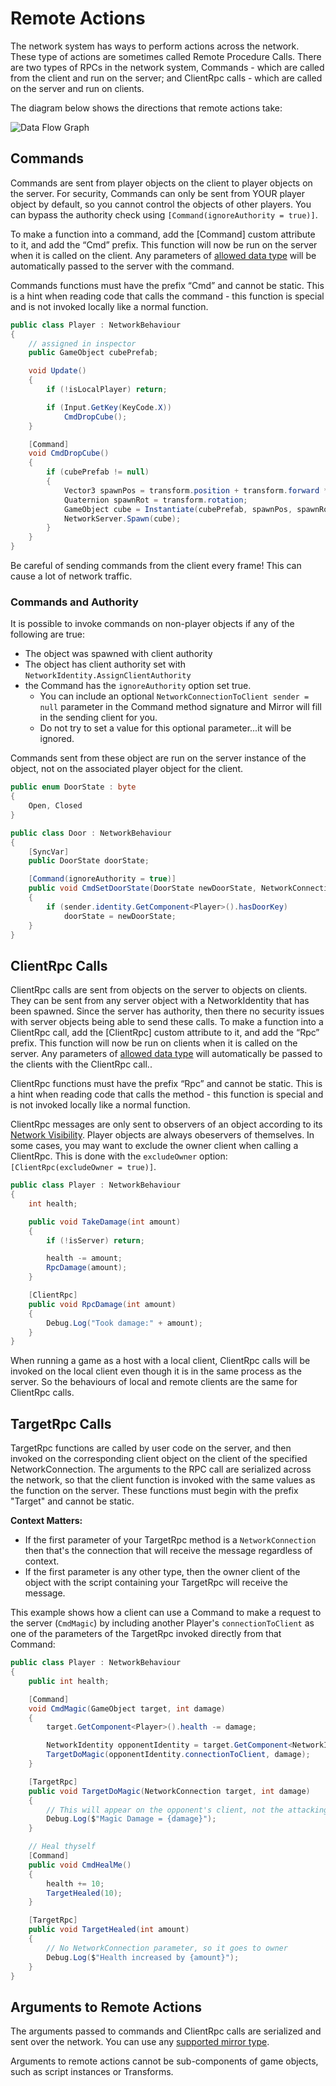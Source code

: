 # Remote Actions

The network system has ways to perform actions across the network. These type of actions are sometimes called Remote Procedure Calls. There are two types of RPCs in the network system, Commands - which are called from the client and run on the server; and ClientRpc calls - which are called on the server and run on clients.

The diagram below shows the directions that remote actions take:

![Data Flow Graph](UNetDirections.jpg)

## Commands

Commands are sent from player objects on the client to player objects on the server. For security, Commands can only be sent from YOUR player object by default, so you cannot control the objects of other players.  You can bypass the authority check using `[Command(ignoreAuthority = true)]`.

To make a function into a command, add the [Command] custom attribute to it, and add the “Cmd” prefix. This function will now be run on the server when it is called on the client. Any parameters of [allowed data type](../DataTypes.md) will be automatically passed to the server with the command.

Commands functions must have the prefix “Cmd” and cannot be static. This is a hint when reading code that calls the command - this function is special and is not invoked locally like a normal function.

``` cs
public class Player : NetworkBehaviour
{
    // assigned in inspector
    public GameObject cubePrefab;

    void Update()
    {
        if (!isLocalPlayer) return;

        if (Input.GetKey(KeyCode.X))
            CmdDropCube();
    }

    [Command]
    void CmdDropCube()
    {
        if (cubePrefab != null)
        {
            Vector3 spawnPos = transform.position + transform.forward * 2;
            Quaternion spawnRot = transform.rotation;
            GameObject cube = Instantiate(cubePrefab, spawnPos, spawnRot);
            NetworkServer.Spawn(cube);
        }
    }
}
```

Be careful of sending commands from the client every frame! This can cause a lot of network traffic.

### Commands and Authority

It is possible to invoke commands on non-player objects if any of the following are true:

- The object was spawned with client authority
- The object has client authority set with `NetworkIdentity.AssignClientAuthority`
- the Command has the `ignoreAuthority` option set true.  
    - You can include an optional `NetworkConnectionToClient sender = null` parameter in the Command method signature and Mirror will fill in the sending client for you.
    - Do not try to set a value for this optional parameter...it will be ignored.

Commands sent from these object are run on the server instance of the object, not on the associated player object for the client.

```cs
public enum DoorState : byte
{
    Open, Closed
}

public class Door : NetworkBehaviour
{
    [SyncVar]
    public DoorState doorState;

    [Command(ignoreAuthority = true)]
    public void CmdSetDoorState(DoorState newDoorState, NetworkConnectionToClient sender = null)
    {
        if (sender.identity.GetComponent<Player>().hasDoorKey)
            doorState = newDoorState;
    }
}
```

## ClientRpc Calls

ClientRpc calls are sent from objects on the server to objects on clients. They can be sent from any server object with a NetworkIdentity that has been spawned. Since the server has authority, then there no security issues with server objects being able to send these calls. To make a function into a ClientRpc call, add the [ClientRpc] custom attribute to it, and add the “Rpc” prefix. This function will now be run on clients when it is called on the server. Any parameters of [allowed data type](../DataTypes.md) will automatically be passed to the clients with the ClientRpc call..

ClientRpc functions must have the prefix “Rpc” and cannot be static. This is a hint when reading code that calls the method - this function is special and is not invoked locally like a normal function.

ClientRpc messages are only sent to observers of an object according to its [Network Visibility](../Visibility.md). Player objects are always obeservers of themselves. In some cases, you may want to exclude the owner client when calling a ClientRpc.  This is done with the `excludeOwner` option: `[ClientRpc(excludeOwner = true)]`.

``` cs
public class Player : NetworkBehaviour
{
    int health;

    public void TakeDamage(int amount)
    {
        if (!isServer) return;

        health -= amount;
        RpcDamage(amount);
    }

    [ClientRpc]
    public void RpcDamage(int amount)
    {
        Debug.Log("Took damage:" + amount);
    }
}
```

When running a game as a host with a local client, ClientRpc calls will be invoked on the local client even though it is in the same process as the server. So the behaviours of local and remote clients are the same for ClientRpc calls.

## TargetRpc Calls

TargetRpc functions are called by user code on the server, and then invoked on the corresponding client object on the client of the specified NetworkConnection. The arguments to the RPC call are serialized across the network, so that the client function is invoked with the same values as the function on the server. These functions must begin with the prefix "Target" and cannot be static.

**Context Matters:**

-   If the first parameter of your TargetRpc method is a `NetworkConnection` then that's the connection that will receive the message regardless of context.
-   If the first parameter is any other type, then the owner client of the object with the script containing your TargetRpc will receive the message.

This example shows how a client can use a Command to make a request to the server (`CmdMagic`) by including another Player's `connectionToClient` as one of the parameters of the TargetRpc invoked directly from that Command:

``` cs
public class Player : NetworkBehaviour
{
    public int health;

    [Command]
    void CmdMagic(GameObject target, int damage)
    {
        target.GetComponent<Player>().health -= damage;

        NetworkIdentity opponentIdentity = target.GetComponent<NetworkIdentity>();
        TargetDoMagic(opponentIdentity.connectionToClient, damage);
    }

    [TargetRpc]
    public void TargetDoMagic(NetworkConnection target, int damage)
    {
        // This will appear on the opponent's client, not the attacking player's
        Debug.Log($"Magic Damage = {damage}");
    }

    // Heal thyself
    [Command]
    public void CmdHealMe()
    {
        health += 10;
        TargetHealed(10);
    }

    [TargetRpc]
    public void TargetHealed(int amount)
    {
        // No NetworkConnection parameter, so it goes to owner
        Debug.Log($"Health increased by {amount}");
    }
}
```

## Arguments to Remote Actions

The arguments passed to commands and ClientRpc calls are serialized and sent over the network. You can use any [supported mirror type](../DataTypes.md).

Arguments to remote actions cannot be sub-components of game objects, such as script instances or Transforms.
